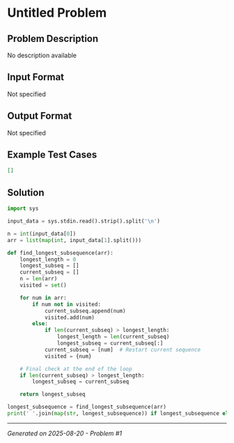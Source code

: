# Untitled Problem

## Problem Description
No description available

## Input Format
Not specified

## Output Format
Not specified

## Example Test Cases
```json
[]
```

## Solution
```python
import sys

input_data = sys.stdin.read().strip().split('\n')

n = int(input_data[0])
arr = list(map(int, input_data[1].split()))

def find_longest_subsequence(arr):
    longest_length = 0
    longest_subseq = []
    current_subseq = []
    n = len(arr)
    visited = set()

    for num in arr:
        if num not in visited:
            current_subseq.append(num)
            visited.add(num)
        else:
            if len(current_subseq) > longest_length:
                longest_length = len(current_subseq)
                longest_subseq = current_subseq[:]
            current_subseq = [num]  # Restart current sequence
            visited = {num}

    # Final check at the end of the loop
    if len(current_subseq) > longest_length:
        longest_subseq = current_subseq

    return longest_subseq

longest_subsequence = find_longest_subsequence(arr)
print(' '.join(map(str, longest_subsequence)) if longest_subsequence else '')
```

---
*Generated on 2025-08-20 - Problem #1*